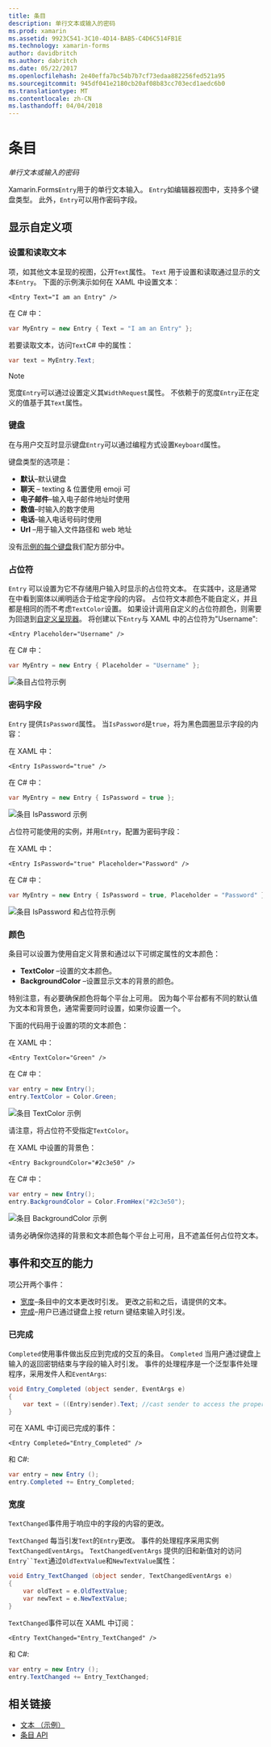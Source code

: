 ```yaml
---
title: 条目
description: 单行文本或输入的密码
ms.prod: xamarin
ms.assetid: 9923C541-3C10-4D14-BAB5-C4D6C514FB1E
ms.technology: xamarin-forms
author: davidbritch
ms.author: dabritch
ms.date: 05/22/2017
ms.openlocfilehash: 2e40effa7bc54b7b7cf73edaa882256fed521a95
ms.sourcegitcommit: 945df041e2180cb20af08b83cc703ecd1aedc6b0
ms.translationtype: MT
ms.contentlocale: zh-CN
ms.lasthandoff: 04/04/2018
---
```

# <a name="entry"></a>条目

_单行文本或输入的密码_

Xamarin.Forms`Entry`用于的单行文本输入。 `Entry`如编辑器视图中，支持多个键盘类型。 此外，`Entry`可以用作密码字段。

## <a name="display-customization"></a>显示自定义项

### <a name="setting-and-reading-text"></a>设置和读取文本

项，如其他文本呈现的视图，公开`Text`属性。 `Text` 用于设置和读取通过显示的文本`Entry`。 下面的示例演示如何在 XAML 中设置文本：

```xaml
<Entry Text="I am an Entry" />
```

在 C# 中：

```csharp
var MyEntry = new Entry { Text = "I am an Entry" };
```

若要读取文本，访问`Text`C# 中的属性：

```csharp
var text = MyEntry.Text;
```

> [!NOTE]
> 宽度`Entry`可以通过设置定义其`WidthRequest`属性。 不依赖于的宽度`Entry`正在定义的值基于其`Text`属性。

### <a name="keyboards"></a>键盘

在与用户交互时显示键盘`Entry`可以通过编程方式设置`Keyboard`属性。

键盘类型的选项是：

- **默认**&ndash;默认键盘
- **聊天** &ndash; texting & 位置使用 emoji 可
- **电子邮件**&ndash;输入电子邮件地址时使用
- **数值**&ndash;时输入的数字使用
- **电话**&ndash;输入电话号码时使用
- **Url** &ndash;用于输入文件路径和 web 地址

没有[示例的每个键盘](https://developer.xamarin.com/recipes/cross-platform/xamarin-forms/choose-keyboard-for-entry/)我们配方部分中。

### <a name="placeholders"></a>占位符

`Entry` 可以设置为它不存储用户输入时显示的占位符文本。 在实践中，这是通常在中看到窗体以阐明适合于给定字段的内容。 占位符文本颜色不能自定义，并且都是相同的而不考虑`TextColor`设置。 如果设计调用自定义的占位符颜色，则需要为回退到[自定义呈现器]()。 将创建以下`Entry`与 XAML 中的占位符为"Username":

```xaml
<Entry Placeholder="Username" />
```

在 C# 中：

```csharp
var MyEntry = new Entry { Placeholder = "Username" };
```

![](entry-images/placeholder.png "条目占位符示例")

### <a name="password-fields"></a>密码字段

`Entry` 提供`IsPassword`属性。 当`IsPassword`是`true`，将为黑色圆圈显示字段的内容：

在 XAML 中：

```xaml
<Entry IsPassword="true" />
```

在 C# 中：

```csharp
var MyEntry = new Entry { IsPassword = true };
```

![](entry-images/password.png "条目 IsPassword 示例")

占位符可能使用的实例，并用`Entry`，配置为密码字段：

在 XAML 中：

```xaml
<Entry IsPassword="true" Placeholder="Password" />
```

在 C# 中：

```csharp
var MyEntry = new Entry { IsPassword = true, Placeholder = "Password" };
```

![](entry-images/passwordplaceholder.png "条目 IsPassword 和占位符示例")


### <a name="colors"></a>颜色

条目可以设置为使用自定义背景和通过以下可绑定属性的文本颜色：

- **TextColor** &ndash;设置的文本颜色。
- **BackgroundColor** &ndash;设置显示文本的背景的颜色。

特别注意，有必要确保颜色将每个平台上可用。 因为每个平台都有不同的默认值为文本和背景色，通常需要同时设置，如果你设置一个。

下面的代码用于设置的项的文本颜色：

在 XAML 中：

```xaml
<Entry TextColor="Green" />
```

在 C# 中：

```csharp
var entry = new Entry();
entry.TextColor = Color.Green;
```

![](entry-images/textcolor.png "条目 TextColor 示例")

请注意，将占位符不受指定`TextColor`。

在 XAML 中设置的背景色：

```xaml
<Entry BackgroundColor="#2c3e50" />
```

在 C# 中：

```csharp
var entry = new Entry();
entry.BackgroundColor = Color.FromHex("#2c3e50");
```

![](entry-images/textbackgroundcolor.png "条目 BackgroundColor 示例")

请务必确保你选择的背景和文本颜色每个平台上可用，且不遮盖任何占位符文本。

## <a name="events-and-interactivity"></a>事件和交互的能力

项公开两个事件：

- [宽度](http://developer.xamarin.com/api/event/Xamarin.Forms.Entry.TextChanged/)&ndash;条目中的文本更改时引发。 更改之前和之后，请提供的文本。
- [完成](http://developer.xamarin.com/api/event/Xamarin.Forms.Entry.Completed/)&ndash;用户已通过键盘上按 return 键结束输入时引发。

### <a name="completed"></a>已完成

`Completed`使用事件做出反应到完成的交互的条目。 `Completed` 当用户通过键盘上输入的返回密钥结束与字段的输入时引发。 事件的处理程序是一个泛型事件处理程序，采用发件人和`EventArgs`:

```csharp
void Entry_Completed (object sender, EventArgs e)
{
    var text = ((Entry)sender).Text; //cast sender to access the properties of the Entry
}
```

可在 XAML 中订阅已完成的事件：

```xaml
<Entry Completed="Entry_Completed" />
```

和 C#:

```csharp
var entry = new Entry ();
entry.Completed += Entry_Completed;
```

### <a name="textchanged"></a>宽度

`TextChanged`事件用于响应中的字段的内容的更改。

`TextChanged` 每当引发`Text`的`Entry`更改。 事件的处理程序采用实例`TextChangedEventArgs`。 `TextChangedEventArgs` 提供的旧和新值对的访问`Entry``Text`通过`OldTextValue`和`NewTextValue`属性：

```csharp
void Entry_TextChanged (object sender, TextChangedEventArgs e)
{
    var oldText = e.OldTextValue;
    var newText = e.NewTextValue;
}
```

`TextChanged`事件可以在 XAML 中订阅：

```xaml
<Entry TextChanged="Entry_TextChanged" />
```

和 C#:

```csharp
var entry = new Entry ();
entry.TextChanged += Entry_TextChanged;
```


## <a name="related-links"></a>相关链接

- [文本 （示例）](https://developer.xamarin.com/samples/xamarin-forms/UserInterface/Text)
- [条目 API](https://developer.xamarin.com/api/type/Xamarin.Forms.Entry/)
